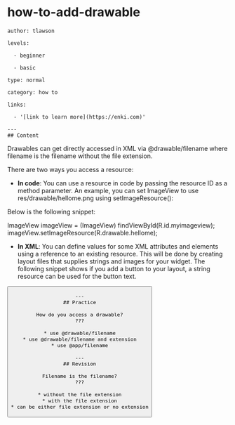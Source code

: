 # how-to-add-drawable
	author: tlawson

	levels:

	  - beginner

	  - basic

	type: normal

	category: how to

	links:

	  - '[link to learn more](https://enki.com)'

	---
	## Content

Drawables can get directly accessed in XML via @drawable/filename where filename is the filename without the file extension. 

There are two ways you access a resource:
* **In code**: You can use a resource in code by passing the resource ID as a method parameter. An example, you can set ImageView to use       res/drawable/hellome.png using setImageResource():

Below is the following snippet:

ImageView imageView = (ImageView) findViewById(R.id.myimageview);
imageView.setImageResource(R.drawable.hellome);

* **In XML**: You can define values for some XML attributes and elements using a reference to an existing resource. This will be done by
    creating layout files that supplies strings and images for your widget. The following snippet shows if you add a button to your
    layout, a string resource can be used for the button text. 


<Button
    android:layout_width="fill_parent"
    android:layout_height="wrap_content"
    android:text="@string/Hello" />

	---
	## Practice

	How do you access a drawable?
	???

	* use @drawable/filename
	* use @drawable/filename and extension
	* use @app/filename

	---
	## Revision

	Filename is the filename?
	???

	* without the file extension
	* with the file extension
	* can be either file extension or no extension

